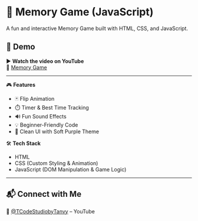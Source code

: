 # 🧠 Memory Game (JavaScript)

A fun and interactive Memory Game built with HTML, CSS, and JavaScript.

## 📸 Demo

▶️ **Watch the video on YouTube**  
🔗 [Memory Game](https://youtu.be/5RkhrC3nLXc?si=lUCllfWWC_yGVG7a)

---

🎮 **Features**
- 🃏 Flip Animation
- ⏱️ Timer & Best Time Tracking
- 🔊 Fun Sound Effects
- 💡 Beginner-Friendly Code
- 🎨 Clean UI with Soft Purple Theme

🛠️ **Tech Stack**
- HTML
- CSS (Custom Styling & Animation)
- JavaScript (DOM Manipulation & Game Logic)

---

## 📬 Connect with Me  
🧠 [@TCodeStudiobyTanvy](https://www.youtube.com/@TCodeStudiobyTanvy) – YouTube

